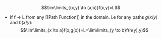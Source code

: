 
$$\lim\limits_{(x,y) \to (a,b)}f(x,y)=L$$
* If f $\to$ L from any [[Path Function]] in the domain. i.e for any paths $g(x/y)$ and $h(x/y)$:
$$\lim\limits_{x \to a}f(x,g(x))=L=\lim\limits_{y \to b}f(h(y),y)$$
